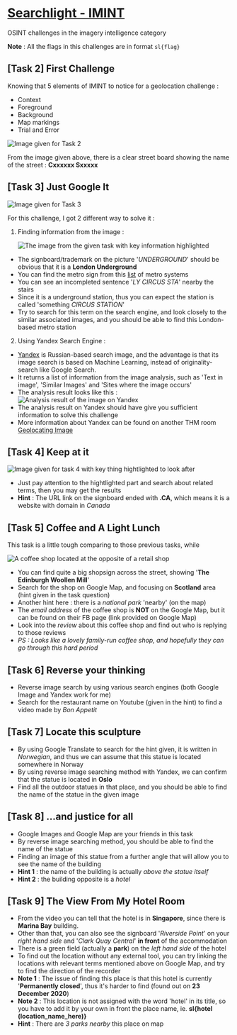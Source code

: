 # [Searchlight - IMINT](https://tryhackme.com/room/searchlightosint)

OSINT challenges in the imagery intelligence category

__Note__ : All the flags in this challenges are in format `sl{flag}`

## [Task 2] First Challenge

Knowing that 5 elements of IMINT to notice for a geolocation challenge :

- Context
- Foreground
- Background
- Map markings
- Trial and Error

![Image given for Task 2](./src/task2.jpg)

From the image given above, there is a clear street board showing the name of the street : __Cxxxxxx Sxxxxx__

## [Task 3] Just Google It

![Image given for Task 3](./src/task3.jpg)

For this challenge, I got 2 different way to solve it :

1. Finding information from the image :

    ![The image from the given task with key information highlighted](./img/task3-image-analysis.PNG)

- The signboard/trademark on the picture '_UNDERGROUND_' should be obvious that it is a __London Underground__
- You can find the metro sign from this [list](https://en.wikipedia.org/wiki/List_of_metro_systems) of metro systems
- You can see an incompleted sentence '_LY CIRCUS STA_' nearby the stairs
- Since it is a underground station, thus you can expect the station is called 'something _CIRCUS STATION_'
- Try to search for this term on the search engine, and look closely to the similar associated images, and you should be able to find this London-based metro station

2. Using Yandex Search Engine :

- [Yandex](https://yandex.com) is Russian-based search image, and the advantage is that its image search is based on Machine Learning, instead of originality-search like Google Search.
- It returns a list of information from the image analysis, such as 'Text in image', 'Similar Images' and 'Sites where the image occurs'
- The analysis result looks like this :
  ![Analysis result of the image on Yandex](./img/task3-yandex-search.PNG)
- The analysis result on Yandex should have give you sufficient information to solve this challenge
- More information about Yandex can be found on another THM room [Geolocating Image](https://tryhackme.com/room/geolocatingimages)

## [Task 4] Keep at it

![Image given for task 4 with key thing hightlighted to look after](./img/task4-image-analysis.PNG)

- Just pay attention to the hightlighted part and search about related terms, then you may get the results
- __Hint__ : The URL link on the signboard ended with __.CA__, which means it is a website with domain in _Canada_

## [Task 5] Coffee and A Light Lunch

This task is a little tough comparing to those previous tasks, while

![A coffee shop located at the opposite of a retail shop](./src/task5.jpg)

- You can find quite a big shopsign across the street, showing '__The Edinburgh Woollen Mill__'
- Search for the shop on Google Map, and focusing on __Scotland__ area (hint given in the task question)
- Another hint here : there is a _national park_ 'nearby' (on the map)
- The _email address_ of the coffee shop is __NOT__ on the Google Map, but it can be found on their FB page (link provided on Google Map)
- Look into the _review_ about this coffee shop and find out who is replying to those reviews
- _PS : Looks like a lovely family-run coffee shop, and hopefully they can go through this hard period_

## [Task 6] Reverse your thinking

- Reverse image search by using various search engines (both Google Image and Yandex work for me)
- Search for the restaurant name on Youtube (given in the hint) to find a video made by _Bon Appetit_

## [Task 7] Locate this sculpture

- By using Google Translate to search for the hint given, it is written in _Norwegian_, and thus we can assume that this statue is located somewhere in Norway
- By using reverse image searching method with Yandex, we can confirm that the statue is located in __Oslo__
- Find all the outdoor statues in that place, and you should be able to find the name of the statue in the given image

## [Task 8] ...and justice for all

- Google Images and Google Map are your friends in this task
- By reverse image searching method, you should be able to find the name of the statue
- Finding an image of this statue from a further angle that will allow you to see the name of the building
- __Hint 1__ : the name of the building is actually _above the statue itself_
- __Hint 2__ : the building opposite is a _hotel_

## [Task 9] The View From My Hotel Room

- From the video you can tell that the hotel is in __Singapore__, since there is __Marina Bay__ building.
- Other than that, you can also see the signboard '_Riverside Point_' on your _right hand side_ and '_Clark Quay Central_' __in front__ of the accommodation
- There is a green field (actually a __park__) on the _left hand side_ of the hotel
- To find out the location without any external tool, you can try linking the locations with relevant terms mentioned above on Google Map, and try to find the direction of the recorder
- __Note 1__ : The issue of finding this place is that this hotel is currently '__Permanently closed__', thus it's harder to find (found out on __23 December 2020__)
- __Note 2__ : This location is not assigned with the word 'hotel' in its title, so you have to add it by your own in front the place name, ie. __sl{hotel (location_name_here)}__
- __Hint__ : There are _3 parks nearby_ this place on map

